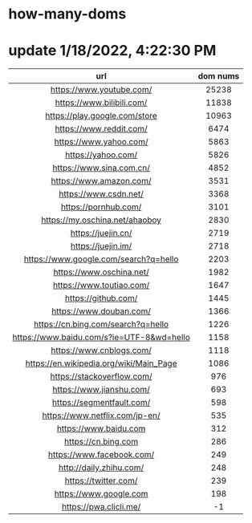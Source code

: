 # how-many-doms

# update 1/18/2022, 4:22:30 PM

url | dom nums
:-: | :-:
https://www.youtube.com/ | 25238
https://www.bilibili.com/ | 11838
https://play.google.com/store | 10963
https://www.reddit.com/ | 6474
https://www.yahoo.com/ | 5863
https://yahoo.com/ | 5826
https://www.sina.com.cn/ | 4852
https://www.amazon.com/ | 3531
https://www.csdn.net/ | 3368
https://pornhub.com/ | 3101
https://my.oschina.net/ahaoboy | 2830
https://juejin.cn/ | 2719
https://juejin.im/ | 2718
https://www.google.com/search?q=hello | 2203
https://www.oschina.net/ | 1982
https://www.toutiao.com/ | 1647
https://github.com/ | 1445
https://www.douban.com/ | 1366
https://cn.bing.com/search?q=hello | 1226
https://www.baidu.com/s?ie=UTF-8&wd=hello | 1158
https://www.cnblogs.com/ | 1118
https://en.wikipedia.org/wiki/Main_Page | 1086
https://stackoverflow.com/ | 976
https://www.jianshu.com/ | 693
https://segmentfault.com/ | 598
https://www.netflix.com/jp-en/ | 535
https://www.baidu.com | 312
https://cn.bing.com | 286
https://www.facebook.com/ | 249
http://daily.zhihu.com/ | 248
https://twitter.com/ | 239
https://www.google.com | 198
https://pwa.clicli.me/ | -1
